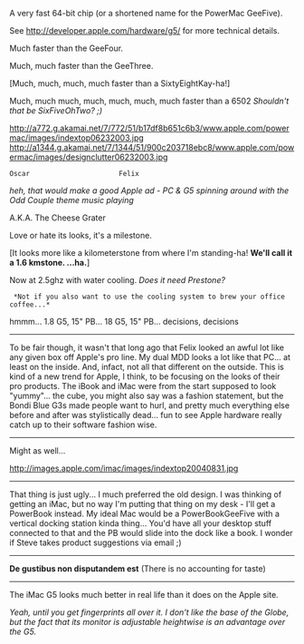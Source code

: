 A very fast 64-bit chip (or a shortened name for the PowerMac GeeFive).

See http://developer.apple.com/hardware/g5/ for more technical details.

Much faster than the GeeFour.

Much, much faster than the GeeThree.

[Much, much, much, much faster than a SixtyEightKay-ha!]

Much, much much, much, much, much, much faster than a 6502 *Shouldn't that be SixFiveOhTwo? ;)*

http://a772.g.akamai.net/7/772/51/b17df8b651c6b3/www.apple.com/powermac/images/indextop06232003.jpg
http://a1344.g.akamai.net/7/1344/51/900c203718ebc8/www.apple.com/powermac/images/designclutter06232003.jpg

    Oscar                      Felix

*heh, that would make a good Apple ad - PC & G5 spinning around with the Odd Couple theme music playing*

A.K.A. The Cheese Grater

Love or hate its looks, it's a milestone.

[It looks more like a kilometerstone from where I'm standing-ha! **We'll call it a 1.6 kmstone. ...ha.**]

Now at 2.5ghz with water cooling. *Does it need Prestone?*
          
     *Not if you also want to use the cooling system to brew your office coffee...*

hmmm... 1.8 G5, 15" PB... 18 G5, 15" PB... decisions, decisions

----

To be fair though, it wasn't that long ago that Felix looked an awful lot like any given box off Apple's pro line.  My dual MDD looks a lot like that PC... at least on the inside.  And, infact, not all that different on the outside.  This is kind of a new trend for Apple, I think, to be focusing on the looks of their pro products.  The iBook and iMac were from the start supposed to look "yummy"... the cube, you might also say was a fashion statement, but the Bondi Blue G3s made people want to hurl, and pretty much everything else before and after was stylistically dead... fun to see Apple hardware really catch up to their software fashion wise.

----
Might as well...

http://images.apple.com/imac/images/indextop20040831.jpg

----

That thing is just ugly... I much preferred the old design. I was thinking of getting an iMac, but no way I'm putting that thing on my desk - I'll get a PowerBook instead. My ideal Mac would be a PowerBookGeeFive with a vertical docking station kinda thing... You'd have all your desktop stuff connected to that and the PB would slide into the dock like a book. I wonder if Steve takes product suggestions via email ;)

----

**De gustibus non disputandem est** (There is no accounting for taste)

----

The iMac G5 looks much better in real life than it does on the Apple site.

*Yeah, until you get fingerprints all over it. I don't like the base of the Globe, but the fact that its monitor is adjustable heightwise is an advantage over the G5.*
